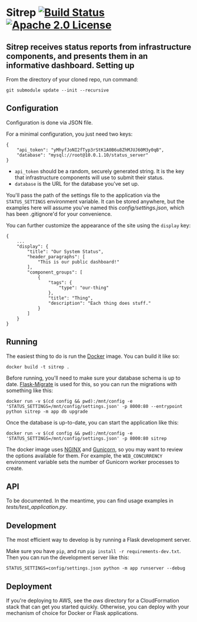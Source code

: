 Sitrep [![Build Status](https://travis-ci.org/bittorrent/sitrep.svg?branch=master)](https://travis-ci.org/bittorrent/sitrep) [![Apache 2.0 License](https://img.shields.io/badge/license-Apache%202.0-blue.svg)](https://raw.githubusercontent.com/bittorrent/sitrep/master/LICENSE)
==

Sitrep receives status reports from infrastructure components, and presents them in an informative dashboard.
Setting up
--
From the directory of your cloned repo, run command:
```
git submodule update --init --recursive
```

Configuration
--

Configuration is done via JSON file.

For a minimal configuration, you just need two keys:

```
{
    "api_token": "yMhyfJoNI2fTyp3rStK1A0B6u8ZhMJUJ60M3y0qB",
    "database": "mysql://root@10.0.1.10/status_server"
}
```

* `api_token` should be a random, securely generated string. It is the key that infrastructure components will use to submit their status.
* `database` is the URL for the database you've set up.

You'll pass the path of the settings file to the application via the `STATUS_SETTINGS` environment variable. It can be stored anywhere, but the examples here will assume you've named this *config/settings.json*, which has been .gitignore'd for your convenience.

You can further customize the appearance of the site using the `display` key:

```
{
    ...
    "display": {
        "title": "Our System Status",
        "header_paragraphs": [
            "This is our public dashboard!"
        ],
        "component_groups": [
            {
                "tags": {
                    "type": "our-thing"
                },
                "title": "Thing",
                "description": "Each thing does stuff."
            }
        ]
    }
}
```

Running
--

The easiest thing to do is run the [Docker](https://www.docker.com/) image. You can build it like so:

`docker build -t sitrep .`

Before running, you'll need to make sure your database schema is up to date. [Flask-Migrate](https://flask-migrate.readthedocs.io/en/latest/) is used for this, so you can run the migrations with something like this:

`docker run -v $(cd config && pwd):/mnt/config -e 'STATUS_SETTINGS=/mnt/config/settings.json' -p 8000:80 --entrypoint python sitrep -m app db upgrade`

Once the database is up-to-date, you can start the application like this:

`docker run -v $(cd config && pwd):/mnt/config -e 'STATUS_SETTINGS=/mnt/config/settings.json' -p 8000:80 sitrep`

The docker image uses [NGINX](https://www.nginx.com/) and [Gunicorn](http://gunicorn.org/), so you may want to review the options available for them. For example, the `WEB_CONCURRENCY` environment variable sets the number of Gunicorn worker processes to create.

API
--

To be documented. In the meantime, you can find usage examples in *tests/test_application.py*.

Development
--

The most efficient way to develop is by running a Flask development server.

Make sure you have `pip`, and run `pip install -r requirements-dev.txt`. Then you can run the development server like this:

`STATUS_SETTINGS=config/settings.json python -m app runserver --debug`

Deployment
--

If you're deploying to AWS, see the *aws* directory for a CloudFormation stack that can get you started quickly. Otherwise, you can deploy with your mechanism of choice for Docker or Flask applications.
